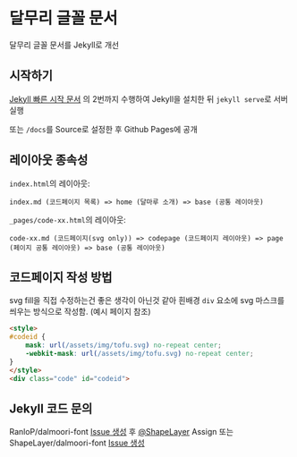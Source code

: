 달무리 글꼴 문서
===

달무리 글꼴 문서를 Jekyll로 개선 

## 시작하기

[Jekyll 빠른 시작 문서](https://jekyllrb-ko.github.io/docs/) 의 2번까지 수행하여 Jekyll을 설치한 뒤 ``jekyll serve``로 서버 실행

또는 `/docs`를 Source로 설정한 후 Github Pages에 공개

## 레이아웃 종속성

`index.html`의 레이아웃:
```
index.md (코드페이지 목록) => home (달마루 소개) => base (공통 레이아웃)
```

`_pages/code-xx.html`의 레이아웃:
```
code-xx.md (코드페이지(svg only)) => codepage (코드페이지 레이아웃) => page (페이지 공통 레이아웃) => base (공통 레이아웃)
```

## 코드페이지 작성 방법
svg fill을 직접 수정하는건 좋은 생각이 아닌것 같아 흰배경 `div` 요소에 svg 마스크를 씌우는 방식으로 작성함. (예시 페이지 참조)

```html
<style>
#codeid {
    mask: url(/assets/img/tofu.svg) no-repeat center;
    -webkit-mask: url(/assets/img/tofu.svg) no-repeat center;
}
</style>
<div class="code" id="codeid">
```

## Jekyll 코드 문의
RanloP/dalmoori-font [Issue 생성](https://github.com/RanolP/dalmoori-font/issues/new) 후 [@ShapeLayer](https://github.com/ShapeLayer) Assign 또는  
ShapeLayer/dalmoori-font [Issue 생성](https://github.com/ShapeLayer/dalmoori-font/issues/new)